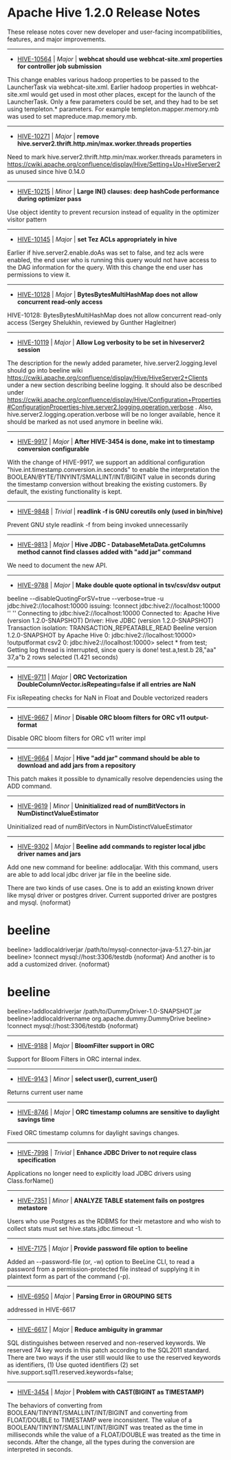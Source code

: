 
<!---
# Licensed to the Apache Software Foundation (ASF) under one
# or more contributor license agreements.  See the NOTICE file
# distributed with this work for additional information
# regarding copyright ownership.  The ASF licenses this file
# to you under the Apache License, Version 2.0 (the
# "License"); you may not use this file except in compliance
# with the License.  You may obtain a copy of the License at
#
#     http://www.apache.org/licenses/LICENSE-2.0
#
# Unless required by applicable law or agreed to in writing, software
# distributed under the License is distributed on an "AS IS" BASIS,
# WITHOUT WARRANTIES OR CONDITIONS OF ANY KIND, either express or implied.
# See the License for the specific language governing permissions and
# limitations under the License.
-->
# Apache Hive  1.2.0 Release Notes

These release notes cover new developer and user-facing incompatibilities, features, and major improvements.


---

* [HIVE-10564](https://issues.apache.org/jira/browse/HIVE-10564) | *Major* | **webhcat should use webhcat-site.xml properties for controller job submission**

This change enables various hadoop properties to be passed to the LauncherTask via webhcat-site.xml.
Earlier hadoop properties in webhcat-site.xml would get used in most other places, except for the launch of the LauncherTask. Only a few parameters could be set, and they had to be set using templeton.\* parameters. For example templeton.mapper.memory.mb was used to set mapreduce.map.memory.mb.


---

* [HIVE-10271](https://issues.apache.org/jira/browse/HIVE-10271) | *Major* | **remove hive.server2.thrift.http.min/max.worker.threads properties**

Need to mark hive.server2.thrift.http.min/max.worker.threads parameters in  https://cwiki.apache.org/confluence/display/Hive/Setting+Up+HiveServer2 as unused since hive 0.14.0


---

* [HIVE-10215](https://issues.apache.org/jira/browse/HIVE-10215) | *Minor* | **Large IN() clauses: deep hashCode performance during optimizer pass**

Use object identity to prevent recursion instead of equality in the optimizer visitor pattern


---

* [HIVE-10145](https://issues.apache.org/jira/browse/HIVE-10145) | *Major* | **set Tez ACLs appropriately in hive**

Earlier if hive.server2.enable.doAs was set to false, and tez acls were enabled, the end user who is running this query would not have access to the DAG information for the query.
With this change the end user has permissions to view it.


---

* [HIVE-10128](https://issues.apache.org/jira/browse/HIVE-10128) | *Major* | **BytesBytesMultiHashMap does not allow concurrent read-only access**

HIVE-10128: BytesBytesMultiHashMap does not allow concurrent read-only access (Sergey Shelukhin, reviewed by Gunther Hagleitner)


---

* [HIVE-10119](https://issues.apache.org/jira/browse/HIVE-10119) | *Major* | **Allow Log verbosity to be set in hiveserver2 session**

The description for the newly added parameter, hive.server2.logging.level should go into beeline wiki https://cwiki.apache.org/confluence/display/Hive/HiveServer2+Clients under a new section describing beeline logging. It should also be described under https://cwiki.apache.org/confluence/display/Hive/Configuration+Properties#ConfigurationProperties-hive.server2.logging.operation.verbose . Also, hive.server2.logging.operation.verbose will be no longer available, hence it should be marked as not used anymore in beeline wiki.


---

* [HIVE-9917](https://issues.apache.org/jira/browse/HIVE-9917) | *Major* | **After HIVE-3454 is done, make int to timestamp conversion configurable**


With the change of HIVE-9917, we support an additional configuration "hive.int.timestamp.conversion.in.seconds" to enable the interpretation the BOOLEAN/BYTE/TINYINT/SMALLINT/INT/BIGINT value in seconds during the timestamp conversion without breaking the existing customers. By default, the existing functionality is kept.


---

* [HIVE-9848](https://issues.apache.org/jira/browse/HIVE-9848) | *Trivial* | **readlink -f is GNU coreutils only (used in bin/hive)**

Prevent GNU style readlink -f from being invoked unnecessarily


---

* [HIVE-9813](https://issues.apache.org/jira/browse/HIVE-9813) | *Major* | **Hive JDBC - DatabaseMetaData.getColumns method cannot find classes added with "add jar" command**

We need to document the new API.


---

* [HIVE-9788](https://issues.apache.org/jira/browse/HIVE-9788) | *Major* | **Make double quote optional in tsv/csv/dsv output**

beeline --disableQuotingForSV=true --verbose=true -u jdbc:hive2://localhost:10000
issuing: !connect jdbc:hive2://localhost:10000 '' '' 
Connecting to jdbc:hive2://localhost:10000
Connected to: Apache Hive (version 1.2.0-SNAPSHOT)
Driver: Hive JDBC (version 1.2.0-SNAPSHOT)
Transaction isolation: TRANSACTION\_REPEATABLE\_READ
Beeline version 1.2.0-SNAPSHOT by Apache Hive
0: jdbc:hive2://localhost:10000\> !outputformat csv2
0: jdbc:hive2://localhost:10000\> select \* from test;
Getting log thread is interrupted, since query is done!
test.a,test.b
28,"aa"
37,a"b
2 rows selected (1.421 seconds)


---

* [HIVE-9711](https://issues.apache.org/jira/browse/HIVE-9711) | *Major* | **ORC Vectorization DoubleColumnVector.isRepeating=false if all entries are NaN**

Fix isRepeating checks for NaN in Float and Double vectorized readers


---

* [HIVE-9667](https://issues.apache.org/jira/browse/HIVE-9667) | *Minor* | **Disable ORC bloom filters for ORC v11 output-format**

Disable ORC bloom filters for ORC v11 writer impl


---

* [HIVE-9664](https://issues.apache.org/jira/browse/HIVE-9664) | *Major* | **Hive "add jar" command should be able to download and add jars from a repository**

This patch makes it possible to dynamically resolve dependencies using the ADD command.


---

* [HIVE-9619](https://issues.apache.org/jira/browse/HIVE-9619) | *Minor* | **Uninitialized read of numBitVectors in NumDistinctValueEstimator**

Uninitialized read of numBitVectors in NumDistinctValueEstimator


---

* [HIVE-9302](https://issues.apache.org/jira/browse/HIVE-9302) | *Major* | **Beeline add commands to register local jdbc driver names and jars**

Add one new command for beeline: addlocaljar. With this command, users are able to add local jdbc driver jar file in the beeline side. 

There are two kinds of use cases. One is to add an existing known driver like mysql driver or postgres driver. Current supported driver are postgres and mysql.
{noformat}
# beeline
beeline\> !addlocaldriverjar /path/to/mysql-connector-java-5.1.27-bin.jar
beeline\> !connect mysql://host:3306/testdb
{noformat}
And another is to add a customized driver.
{noformat}
# beeline
beeline\>!addlocaldriverjar /path/to/DummyDriver-1.0-SNAPSHOT.jar
beeline\>!addlocaldrivername org.apache.dummy.DummyDrive
beeline\> !connect mysql://host:3306/testdb
{noformat}


---

* [HIVE-9188](https://issues.apache.org/jira/browse/HIVE-9188) | *Major* | **BloomFilter support in ORC**

Support for Bloom Filters in ORC internal index.


---

* [HIVE-9143](https://issues.apache.org/jira/browse/HIVE-9143) | *Minor* | **select user(), current\_user()**

Returns current user name


---

* [HIVE-8746](https://issues.apache.org/jira/browse/HIVE-8746) | *Major* | **ORC timestamp columns are sensitive to daylight savings time**

Fixed ORC timestamp columns for daylight savings changes.


---

* [HIVE-7998](https://issues.apache.org/jira/browse/HIVE-7998) | *Trivial* | **Enhance JDBC Driver to not require class specification**

Applications no longer need to explicitly load JDBC drivers using Class.forName()


---

* [HIVE-7351](https://issues.apache.org/jira/browse/HIVE-7351) | *Minor* | **ANALYZE TABLE statement fails on postgres metastore**

Users who use Postgres as the RDBMS for their metastore and who wish to collect stats must set hive.stats.jdbc.timeout -1.


---

* [HIVE-7175](https://issues.apache.org/jira/browse/HIVE-7175) | *Major* | **Provide password file option to beeline**

Added an --password-file (or, -w) option to BeeLine CLI, to read a password from a permission-protected file instead of supplying it in plaintext form as part of the command (-p).


---

* [HIVE-6950](https://issues.apache.org/jira/browse/HIVE-6950) | *Major* | **Parsing Error in GROUPING SETS**

addressed in HIVE-6617


---

* [HIVE-6617](https://issues.apache.org/jira/browse/HIVE-6617) | *Major* | **Reduce ambiguity in grammar**

SQL distinguishes between reserved and non-reserved keywords. We reserved 74 key words in this patch according to the SQL2011 standard. There are two ways if the user still would like to use the reserved keywords as identifiers, (1)	Use quoted identifiers (2) set hive.support.sql11.reserved.keywords=false;


---

* [HIVE-3454](https://issues.apache.org/jira/browse/HIVE-3454) | *Major* | **Problem with CAST(BIGINT as TIMESTAMP)**

The behaviors of converting from BOOLEAN/TINYINT/SMALLINT/INT/BIGINT and converting from FLOAT/DOUBLE to TIMESTAMP were inconsistent. The value of a BOOLEAN/TINYINT/SMALLINT/INT/BIGINT was treated as the time in milliseconds while  the value of a FLOAT/DOUBLE was treated as the time in seconds. After the change, all the types during the conversion are interpreted in seconds.



